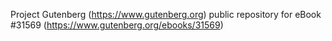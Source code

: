 Project Gutenberg (https://www.gutenberg.org) public repository for eBook #31569 (https://www.gutenberg.org/ebooks/31569)

